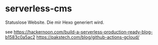 # serverless-cms

Statuslose Website. Die mir Hexo generiert wird.

see 
https://hackernoon.com/build-a-serverless-production-ready-blog-b1583c0a5ac2
https://pakstech.com/blog/github-actions-gcloud/